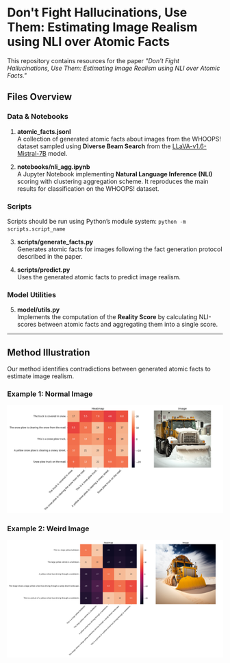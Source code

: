 # Don't Fight Hallucinations, Use Them: Estimating Image Realism using NLI over Atomic Facts

This repository contains resources for the paper *"Don't Fight Hallucinations, Use Them: Estimating Image Realism using NLI over Atomic Facts."*

## Files Overview

### Data & Notebooks

1. **atomic_facts.jsonl**  
   A collection of generated atomic facts about images from the WHOOPS! dataset sampled using **Diverse Beam Search** from the [LLaVA-v1.6-Mistral-7B](https://huggingface.co/llava-hf/llava-v1.6-mistral-7b-hf) model.

2. **notebooks/nli_agg.ipynb**  
   A Jupyter Notebook implementing **Natural Language Inference (NLI)** scoring with clustering aggregation scheme. It reproduces the main results for classification on the WHOOPS! dataset.

### Scripts

Scripts should be run using Python’s module system: `python -m scripts.script_name`

3. **scripts/generate_facts.py**  
   Generates atomic facts for images following the fact generation protocol described in the paper.

4. **scripts/predict.py**  
   Uses the generated atomic facts to predict image realism.

### Model Utilities

5. **model/utils.py**  
   Implements the computation of the **Reality Score** by calculating NLI-scores between atomic facts and aggregating them into a single score.

---

## Method Illustration

Our method identifies contradictions between generated atomic facts to estimate image realism.

### Example 1: Normal Image
![A snow plow driving down a snowy street](images/0_norm.png)

### Example 2: Weird Image
![A large yellow truck driving through the sand](images/0_strange.png)
